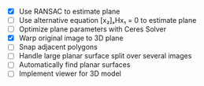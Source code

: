 - [x] Use RANSAC to estimate plane
- [ ] Use alternative equation [x₂]ₓHx₁ = 0 to estimate plane
- [ ] Optimize plane parameters with Ceres Solver
- [x] Warp original image to 3D plane
- [ ] Snap adjacent polygons
- [ ] Handle large planar surface split over several images
- [ ] Automatically find planar surfaces
- [ ] Implement viewer for 3D model
